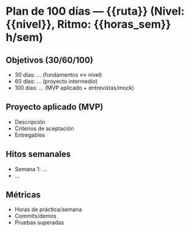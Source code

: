 # Plan de 100 días — {{ruta}} (Nivel: {{nivel}}, Ritmo: {{horas_sem}} h/sem)

## Objetivos (30/60/100)
- 30 días: … (fundamentos ↔ nivel)
- 60 días: … (proyecto intermedio)
- 100 días: … (MVP aplicado + entrevistas/mock)

## Proyecto aplicado (MVP)
- Descripción
- Criterios de aceptación
- Entregables

## Hitos semanales
- Semana 1: …
- …

## Métricas
- Horas de práctica/semana
- Commits/demos
- Pruebas superadas